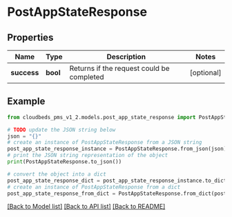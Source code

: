 # PostAppStateResponse


## Properties

Name | Type | Description | Notes
------------ | ------------- | ------------- | -------------
**success** | **bool** | Returns if the request could be completed | [optional] 

## Example

```python
from cloudbeds_pms_v1_2.models.post_app_state_response import PostAppStateResponse

# TODO update the JSON string below
json = "{}"
# create an instance of PostAppStateResponse from a JSON string
post_app_state_response_instance = PostAppStateResponse.from_json(json)
# print the JSON string representation of the object
print(PostAppStateResponse.to_json())

# convert the object into a dict
post_app_state_response_dict = post_app_state_response_instance.to_dict()
# create an instance of PostAppStateResponse from a dict
post_app_state_response_from_dict = PostAppStateResponse.from_dict(post_app_state_response_dict)
```
[[Back to Model list]](../README.md#documentation-for-models) [[Back to API list]](../README.md#documentation-for-api-endpoints) [[Back to README]](../README.md)


